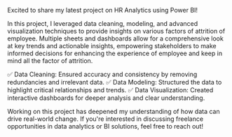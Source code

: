 Excited to share my latest project on HR Analytics using Power BI!

In this project, I leveraged data cleaning, modeling, and advanced visualization techniques to provide insights on various factors of attrition of employee. Multiple sheets and dashboards allow for a comprehensive look at key trends and actionable insights, empowering stakeholders to make informed decisions for enhancing the experience of employee and keep in mind all the factor of attrition. 

✅ Data Cleaning: Ensured accuracy and consistency by removing redundancies and irrelevant data. 
✅ Data Modeling: Structured the data to highlight critical relationships and trends. 
✅ Data Visualization: Created interactive dashboards for deeper analysis and clear understanding.

Working on this project has deepened my understanding of how data can drive real-world change. If you're interested in discussing freelance opportunities in data analytics or BI solutions, feel free to reach out!

